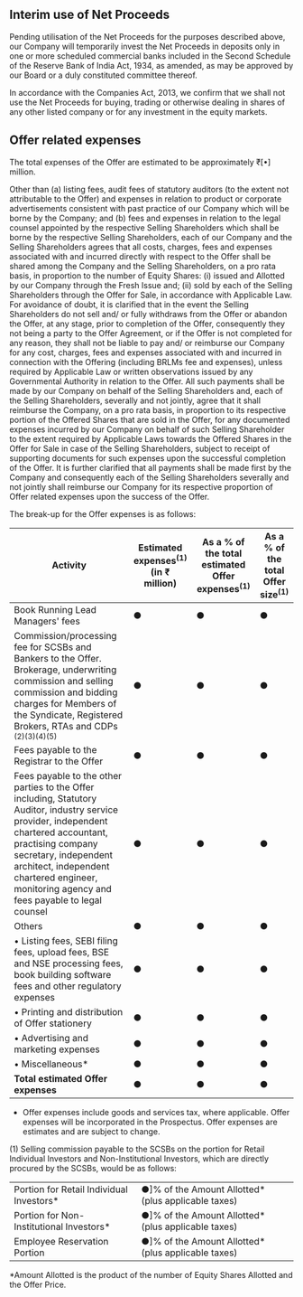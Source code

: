 ## Interim use of Net Proceeds

Pending utilisation of the Net Proceeds for the purposes described above, our Company will temporarily invest the Net Proceeds in deposits only in one or more scheduled commercial banks included in the Second Schedule of the Reserve Bank of India Act, 1934, as amended, as may be approved by our Board or a duly constituted committee thereof.

In accordance with the Companies Act, 2013, we confirm that we shall not use the Net Proceeds for buying, trading or otherwise dealing in shares of any other listed company or for any investment in the equity markets.

## Offer related expenses

The total expenses of the Offer are estimated to be approximately ₹[•] million.

Other than (a) listing fees, audit fees of statutory auditors (to the extent not attributable to the Offer) and expenses in relation to product or corporate advertisements consistent with past practice of our Company which will be borne by the Company; and (b) fees and expenses in relation to the legal counsel appointed by the respective Selling Shareholders which shall be borne by the respective Selling Shareholders, each of our Company and the Selling Shareholders agrees that all costs, charges, fees and expenses associated with and incurred directly with respect to the Offer shall be shared among the Company and the Selling Shareholders, on a pro rata basis, in proportion to the number of Equity Shares: (i) issued and Allotted by our Company through the Fresh Issue and; (ii) sold by each of the Selling Shareholders through the Offer for Sale, in accordance with Applicable Law. For avoidance of doubt, it is clarified that in the event the Selling Shareholders do not sell and/ or fully withdraws from the Offer or abandon the Offer, at any stage, prior to completion of the Offer, consequently they not being a party to the Offer Agreement, or if the Offer is not completed for any reason, they shall not be liable to pay and/ or reimburse our Company for any cost, charges, fees and expenses associated with and incurred in connection with the Offering (including BRLMs fee and expenses), unless required by Applicable Law or written observations issued by any Governmental Authority in relation to the Offer. All such payments shall be made by our Company on behalf of the Selling Shareholders and, each of the Selling Shareholders, severally and not jointly, agree that it shall reimburse the Company, on a pro rata basis, in proportion to its respective portion of the Offered Shares that are sold in the Offer, for any documented expenses incurred by our Company on behalf of such Selling Shareholder to the extent required by Applicable Laws towards the Offered Shares in the Offer for Sale in case of the Selling Shareholders, subject to receipt of supporting documents for such expenses upon the successful completion of the Offer. It is further clarified that all payments shall be made first by the Company and consequently each of the Selling Shareholders severally and not jointly shall reimburse our Company for its respective proportion of Offer related expenses upon the success of the Offer.

The break-up for the Offer expenses is as follows:

<table><thead><tr><th>Activity</th><th>Estimated expenses<sup>(1)</sup> (in ₹ million)</th><th>As a % of the total estimated Offer expenses<sup>(1)</sup></th><th>As a % of the total Offer size<sup>(1)</sup></th></tr></thead><tbody><tr><td>Book Running Lead Managers' fees</td><td>●</td><td>●</td><td>●</td></tr><tr><td>Commission/processing fee for SCSBs and Bankers to the Offer. Brokerage, underwriting commission and selling commission and bidding charges for Members of the Syndicate, Registered Brokers, RTAs and CDPs <sup>(2)(3)(4)(5)</sup></td><td>●</td><td>●</td><td>●</td></tr><tr><td>Fees payable to the Registrar to the Offer</td><td>●</td><td>●</td><td>●</td></tr><tr><td>Fees payable to the other parties to the Offer including, Statutory Auditor, industry service provider, independent chartered accountant, practising company secretary, independent architect, independent chartered engineer, monitoring agency and fees payable to legal counsel</td><td>●</td><td>●</td><td>●</td></tr><tr><td>Others</td><td>●</td><td>●</td><td>●</td></tr><tr><td>• Listing fees, SEBI filing fees, upload fees, BSE and NSE processing fees, book building software fees and other regulatory expenses</td><td>●</td><td>●</td><td>●</td></tr><tr><td>• Printing and distribution of Offer stationery</td><td>●</td><td>●</td><td>●</td></tr><tr><td>• Advertising and marketing expenses</td><td>●</td><td>●</td><td>●</td></tr><tr><td>• Miscellaneous*</td><td>●</td><td>●</td><td>●</td></tr><tr><td><strong>Total estimated Offer expenses</strong></td><td><strong>●</strong></td><td><strong>●</strong></td><td><strong>●</strong></td></tr></tbody></table>

* Offer expenses include goods and services tax, where applicable. Offer expenses will be incorporated in the Prospectus. Offer expenses are estimates and are subject to change.

(1) Selling commission payable to the SCSBs on the portion for Retail Individual Investors and Non-Institutional Investors, which are directly procured by the SCSBs, would be as follows:

<table><tr><td>Portion for Retail Individual Investors*</td><td>●]% of the Amount Allotted* (plus applicable taxes)</td></tr><tr><td>Portion for Non-Institutional Investors*</td><td>●]% of the Amount Allotted* (plus applicable taxes)</td></tr><tr><td>Employee Reservation Portion</td><td>●]% of the Amount Allotted* (plus applicable taxes)</td></tr></table>

*Amount Allotted is the product of the number of Equity Shares Allotted and the Offer Price.